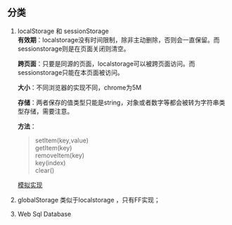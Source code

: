 ## 分类
1. localStorage 和 sessionStorage  
    **有效期**：localstorage没有时间限制，除非主动删除，否则会一直保留。而sessionstorage则是在页面关闭则清空。

    **跨页面**：只要是同源的页面，localstorage可以被跨页面访问。而sessionstorage只能在本页面被访问。

    **大小**：不同浏览器的实现不同，chrome为5M  

    **存储**：两者保存的值类型只能是string，对象或者数字等都会被转为字符串类型存储，需要注意。  

    **方法**：
    >setItem(key,value)  
    >getItem(key)  
    >removeItem(key)  
    >key(index)  
    >clear()  
    
    [模拟实现](../实现/localStorage.js)
    

2. globalStorage
    类似于localstorage ，只有FF实现；
    
3. Web Sql Database
